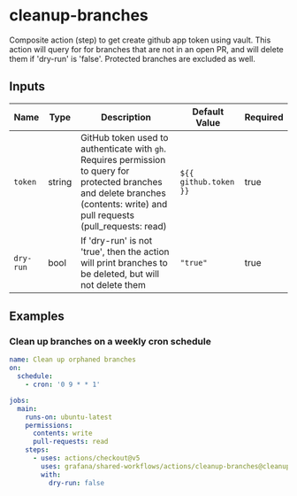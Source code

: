 # cleanup-branches

Composite action (step) to get create github app token using vault. This action will query for for branches that are not in an open PR, and will delete them if 'dry-run' is 'false'. Protected branches are excluded as well.

## Inputs

| Name             | Type   | Description                                                                                                                                                                    | Default Value         | Required |
| ---------------- | ------ | ------------------------------------------------------------------------------------------------------------------------------------------------------------------------------ | --------------------- | -------- |
| `token`          | string | GitHub token used to authenticate with `gh`. Requires permission to query for protected branches and delete branches (contents: write) and pull requests (pull_requests: read) | `${{ github.token }}` | true     |
| `dry-run`        | bool   | If 'dry-run' is not 'true', then the action will print branches to be deleted, but will not delete them                                                                        | `"true"`              | true     |

## Examples

### Clean up branches on a weekly cron schedule

<!-- x-release-please-start-version -->

```yaml
name: Clean up orphaned branches
on:
  schedule:
    - cron: '0 9 * * 1'

jobs:
  main:
    runs-on: ubuntu-latest
    permissions:
      contents: write
      pull-requests: read
    steps:
      - uses: actions/checkout@v5
        uses: grafana/shared-workflows/actions/cleanup-branches@cleanup-branches/v1.0.0
        with:
          dry-run: false
```

<!-- x-release-please-end-version -->

